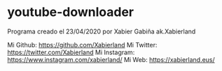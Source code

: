 # youtube-downloader
Programa creado el 23/04/2020 por Xabier Gabiña ak.Xabierland

Mi Github: https://github.com/Xabierland
Mi Twitter: https://twitter.com/Xabierland
Mi Instagram: https://www.instagram.com/xabierland/
Mi Web: https://xabierland.eus/
